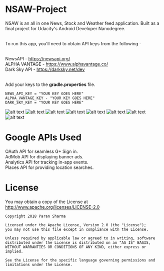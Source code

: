 # NSAW-Project
NSAW is an all in one News, Stock and Weather feed application.  Built as a final project for Udacity's Android Developer Nanodegree.<br><br>

To run this app, you'll need to obtain API keys from the following - 

<br>NewsAPI - https://newsapi.org/
<br>ALPHA VANTAGE - https://www.alphavantage.co/
<br>Dark Sky API - https://darksky.net/dev

<br>Add your keys to the **gradle.properties** file.

    NEWS_API_KEY = "YOUR KEY GOES HERE"
    ALPHA_VANTAGE_KEY - "YOUR KEY GOES HERE"
    DARK_SKY_KEY = "YOUR KEY GOES HERE"

![alt text](https://github.com/Adsama94/NSAW-Project/blob/master/n1.png)
![alt text](https://github.com/Adsama94/NSAW-Project/blob/master/n2.png)
![alt text](https://github.com/Adsama94/NSAW-Project/blob/master/n3.png)
![alt text](https://github.com/Adsama94/NSAW-Project/blob/master/n4.png)
![alt text](https://github.com/Adsama94/NSAW-Project/blob/master/n5.png)
![alt text](https://github.com/Adsama94/NSAW-Project/blob/master/n6.png)
![alt text](https://github.com/Adsama94/NSAW-Project/blob/master/n7.png)
![alt text](https://github.com/Adsama94/NSAW-Project/blob/master/n8.png)


# Google APIs Used
OAuth API for seamless G+ Sign in.
<br>AdMob API for displaying banner ads.
<br>Analytics API for tracking in-app events.
<br>Places API for providing location searches.


# License
You may obtain a copy of the License at http://www.apache.org/licenses/LICENSE-2.0

    Copyright 2018 Paran Sharma
    
    Licensed under the Apache License, Version 2.0 (the "License");
    you may not use this file except in compliance with the License.
    
    Unless required by applicable law or agreed to in writing, software
    distributed under the License is distributed on an "AS IS" BASIS,
    WITHOUT WARRANTIES OR CONDITIONS OF ANY KIND, either express or implied.
    
    See the License for the specific language governing permissions and
    limitations under the License.
